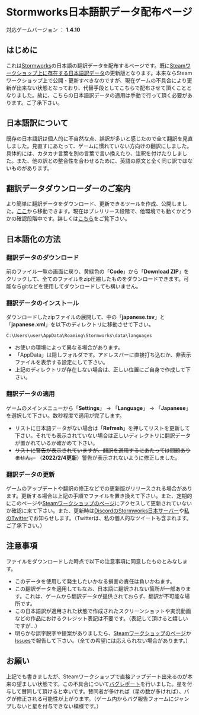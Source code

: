 # Stormworks日本語訳データ配布ページ
対応ゲームバージョン ： **1.4.10**
## はじめに
これは[Stormworks](https://store.steampowered.com/app/573090/Stormworks_Build_and_Rescue/)の日本語の翻訳データを配布するページです。既に[Steamワークショップ上に存在する日本語訳データ](https://steamcommunity.com/sharedfiles/filedetails/?id=2081775581)の更新版となります。本来ならSteamワークショップ上で公開・更新すべきなのですが、現在ゲームの不具合により更新が出来ない状態となっており、代替手段としてこちらで配布させて頂くこととなりました。故に、こちらの日本語訳データの適用は手動で行って頂く必要があります。ご了承下さい。
## 日本語訳について
既存の日本語訳は個人的に不自然な点、誤訳が多いと感じたので全て翻訳を見直しました。見直すにあたって、ゲームに慣れていない方向けの翻訳にしました。具体的には、カタカナ言葉を別の言葉で言い換えたり、注釈を付けたりしました。また、他の訳との整合性を合わせるために、英語の原文と全く同じ訳ではないものがあります。
## 翻訳データダウンローダーのご案内
より簡単に翻訳データをダウンロード、更新できるツールを作成、公開しました。[ここ](https://github.com/Gakuto1112/Stormworks-JapaneseTranslation-Downloader)から移動できます。現在はプレリリース段階で、他環境でも動くかどうかの確認段階中です。詳しくは[こちら](https://github.com/Gakuto1112/Stormworks-JapaneseTranslation-Downloader/blob/master/README.md)をご覧下さい。
## 日本語化の方法
### 翻訳データのダウンロード
前のファイル一覧の画面に戻り、黄緑色の「**Code**」から「**Download ZIP**」をクリックして、全てのファイルをzip圧縮したものをダウンロードできます。可能ならgitなどを使用してダウンロードしても構いません。
### 翻訳データのインストール
ダウンロードしたzipファイルの展開して、中の「**japanese.tsv**」と「**japanese.xml**」を以下のディレクトリに移動させて下さい。
```
C:\Users\user\AppData\Roaming\Stormworks\data\languages
```
* お使いの環境によって異なる場合があります。
* 「AppData」は隠しフォルダです。アドレスバーに直接打ち込むか、非表示ファイルを表示する設定にして下さい。
* 上記のディレクトリが存在しない場合は、正しい位置にご自身で作成して下さい。
### 翻訳データの適用
ゲームのメインメニューから「**Settings**」 → 「**Language**」 → 「**Japanese**」を選択して下さい。数秒程度で適用が完了します。
* リストに日本語データがない場合は「**Refresh**」を押してリストを更新して下さい。それでも表示されていない場合は正しいディレクトリに翻訳データが置かれているか確かめて下さい。
* ~~リストに警告が表示されていますが、翻訳を適用するにあたっては問題ありません。~~ （**2022/2/4更新**）警告が表示されないように修正しました。
### 翻訳データの更新
ゲームのアップデートや翻訳の修正などでの更新版がリリースされる場合があります。更新する場合は上記の手順でファイルを置き換えて下さい。また、定期的にこのページや[Steamワークショップのページ](https://steamcommunity.com/sharedfiles/filedetails/?id=2081775581)にアクセスして更新されていないか確認に来て下さい。また、更新時は[DiscordのStormworks日本サーバー](https://discord.gg/GBqesHHGBR)や[私のTwitter](https://twitter.com/Gakuto1112)でお知らせします。（Twitterは、私の個人的なツイートも含まれます。ご了承下さい。）
## 注意事項
ファイルをダウンロードした時点で以下の注意事項に同意したものとみなします。
* このデータを使用して発生したいかなる損害の責任は負いかねます。
* この翻訳データを適用してもなお、日本語に翻訳されない箇所が一部あります。これは、ゲームから翻訳データが提供されておらず、翻訳が不可能な場所です。
* この日本語訳が適用された状態で作成されたスクリーンショットや実況動画などの作品におけるクレジット表記は不要です。（表記して頂けると嬉しいですが...）
* 明らかな誤字脱字や提案がありましたら、[Steamワークショップのページ](https://steamcommunity.com/sharedfiles/filedetails/?id=2081775581)か[Issues](https://github.com/Gakuto1112/Stormworks-JapaneseTranslation/issues)で報告して下さい。（全ての希望には応えられない場合があります。）
## お願い
上記でも書きましたが、Steamワークショップで直接アップデート出来るのが本来の望ましい状態です。この不具合について[バグレポート](https://geometa.co.uk/support/stormworks/5174)を行いました。星を付与して賛同して頂けると幸いです。賛同者が多ければ（星の数が多ければ）、バグが修正される可能性が上がります。（ゲーム内からバグ報告フォームにジャンプしないと星を付与できない模様です。）
